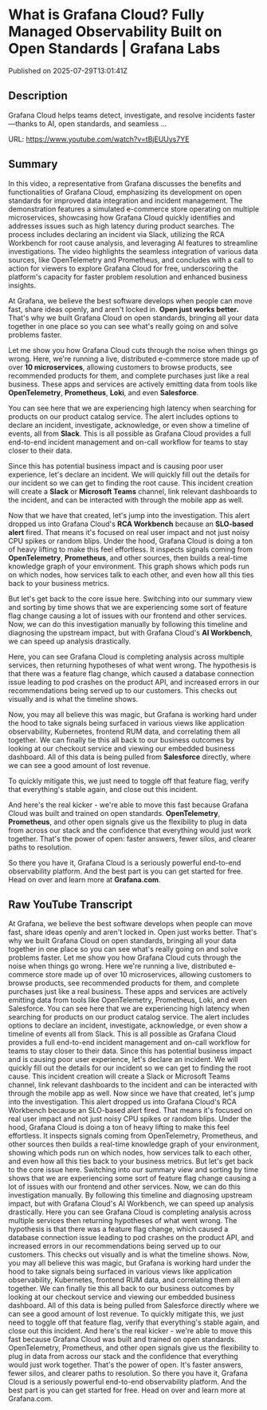 # What is Grafana Cloud? Fully Managed Observability Built on Open Standards | Grafana Labs

Published on 2025-07-29T13:01:41Z

## Description

Grafana Cloud helps teams detect, investigate, and resolve incidents faster—thanks to AI, open standards, and seamless ...

URL: https://www.youtube.com/watch?v=tBjEUUys7YE

## Summary

In this video, a representative from Grafana discusses the benefits and functionalities of Grafana Cloud, emphasizing its development on open standards for improved data integration and incident management. The demonstration features a simulated e-commerce store operating on multiple microservices, showcasing how Grafana Cloud quickly identifies and addresses issues such as high latency during product searches. The process includes declaring an incident via Slack, utilizing the RCA Workbench for root cause analysis, and leveraging AI features to streamline investigations. The video highlights the seamless integration of various data sources, like OpenTelemetry and Prometheus, and concludes with a call to action for viewers to explore Grafana Cloud for free, underscoring the platform's capacity for faster problem resolution and enhanced business insights.

At Grafana, we believe the best software develops when people can move fast, share ideas openly, and aren't locked in. **Open just works better.** That's why we built Grafana Cloud on open standards, bringing all your data together in one place so you can see what's really going on and solve problems faster.

Let me show you how Grafana Cloud cuts through the noise when things go wrong. Here, we're running a live, distributed e-commerce store made up of over **10 microservices**, allowing customers to browse products, see recommended products for them, and complete purchases just like a real business. These apps and services are actively emitting data from tools like **OpenTelemetry**, **Prometheus**, **Loki**, and even **Salesforce**.

You can see here that we are experiencing high latency when searching for products on our product catalog service. The alert includes options to declare an incident, investigate, acknowledge, or even show a timeline of events, all from **Slack**. This is all possible as Grafana Cloud provides a full end-to-end incident management and on-call workflow for teams to stay closer to their data. 

Since this has potential business impact and is causing poor user experience, let's declare an incident. We will quickly fill out the details for our incident so we can get to finding the root cause. This incident creation will create a **Slack** or **Microsoft Teams** channel, link relevant dashboards to the incident, and can be interacted with through the mobile app as well.

Now that we have that created, let's jump into the investigation. This alert dropped us into Grafana Cloud's **RCA Workbench** because an **SLO-based alert** fired. That means it's focused on real user impact and not just noisy CPU spikes or random blips. Under the hood, Grafana Cloud is doing a ton of heavy lifting to make this feel effortless. It inspects signals coming from **OpenTelemetry**, **Prometheus**, and other sources, then builds a real-time knowledge graph of your environment. This graph shows which pods run on which nodes, how services talk to each other, and even how all this ties back to your business metrics.

But let's get back to the core issue here. Switching into our summary view and sorting by time shows that we are experiencing some sort of feature flag change causing a lot of issues with our frontend and other services. Now, we can do this investigation manually by following this timeline and diagnosing the upstream impact, but with Grafana Cloud's **AI Workbench**, we can speed up analysis drastically.

Here, you can see Grafana Cloud is completing analysis across multiple services, then returning hypotheses of what went wrong. The hypothesis is that there was a feature flag change, which caused a database connection issue leading to pod crashes on the product API, and increased errors in our recommendations being served up to our customers. This checks out visually and is what the timeline shows.

Now, you may all believe this was magic, but Grafana is working hard under the hood to take signals being surfaced in various views like application observability, Kubernetes, frontend RUM data, and correlating them all together. We can finally tie this all back to our business outcomes by looking at our checkout service and viewing our embedded business dashboard. All of this data is being pulled from **Salesforce** directly, where we can see a good amount of lost revenue.

To quickly mitigate this, we just need to toggle off that feature flag, verify that everything's stable again, and close out this incident. 

And here's the real kicker - we're able to move this fast because Grafana Cloud was built and trained on open standards. **OpenTelemetry**, **Prometheus**, and other open signals give us the flexibility to plug in data from across our stack and the confidence that everything would just work together. That's the power of open: faster answers, fewer silos, and clearer paths to resolution.

So there you have it, Grafana Cloud is a seriously powerful end-to-end observability platform. And the best part is you can get started for free. Head on over and learn more at **Grafana.com**.

## Raw YouTube Transcript

At Grafana, we believe the best software
develops when people can move fast, share ideas openly and aren't locked
in. Open just works better. That's why we built Grafana Cloud on open standards, bringing all your data together in one
place so you can see what's really going on and solve problems faster. Let me show you how Grafana Cloud cuts
through the noise when things go wrong. Here we're running a live, distributed
e-commerce store made up of over 10 microservices, allowing
customers to browse products, see recommended products for them, and complete purchases
just like a real business. These apps and services are actively
emitting data from tools like OpenTelemetry, Prometheus,
Loki, and even Salesforce. You can see here that we are experiencing
high latency when searching for products on our product catalog service. The alert includes options to declare
an incident, investigate, acknowledge, or even show a timeline of events all
from Slack. This is all possible as Grafana Cloud provides a full end-to-end
incident management and on-call workflow for teams to
stay closer to their data. Since this has potential business impact
and is causing poor user experience, let's declare an incident. We will quickly fill out the details for
our incident so we can get to finding the root cause. This incident creation will create
a Slack or Microsoft Teams channel, link relevant dashboards to the incident
and can be interacted with through the mobile app as well.
Now since we have that created, let's jump into the investigation. This alert dropped us into Grafana
Cloud's RCA Workbench because an SLO-based alert fired. That means it's focused on real user
impact and not just noisy CPU spikes or random blips. Under the hood, Grafana Cloud is doing a ton of heavy
lifting to make this feel effortless. It inspects signals coming
from OpenTelemetry, Prometheus, and other sources then builds a real-time
knowledge graph of your environment, showing which pods run on which nodes,
how services talk to each other, and even how all this ties back to your
business metrics. But let's get back to the core issue here. Switching into our summary view and
sorting by time shows that we are experiencing some sort of feature flag
change causing a lot of issues with our frontend and other services. Now, we
can do this investigation manually. By following this timeline and diagnosing
upstream impact, but with Grafana Cloud's AI Workbench, we can
speed up analysis drastically. Here you can see Grafana
Cloud is completing analysis
across multiple services then returning hypotheses
of what went wrong. The hypothesis is that there
was a feature flag change, which caused a database connection issue
leading to pod crashes on the product API, and increased errors in
our recommendations being
served up to our customers. This checks out visually and is
what the timeline shows. Now, you may all believe this was magic, but Grafana is working hard under the
hood to take signals being surfaced in various views like application
observability, Kubernetes, frontend RUM data, and correlating them all together.
We can finally tie this all back to our business outcomes by looking at our
checkout service and viewing our embedded business dashboard. All of this data is being pulled from
Salesforce directly where we can see a good amount of lost revenue.
To quickly mitigate this, we just need to toggle
off that feature flag, verify that everything's stable
again, and close out this incident. And here's the real kicker - we're able
to move this fast because Grafana Cloud was built and trained on open
standards. OpenTelemetry, Prometheus, and other open signals give us the flexibility to plug
in data from across our stack and the confidence that everything
would just work together. That's the power of open. It's faster
answers, fewer silos, and clearer paths to resolution. So there you have it, Grafana Cloud is a seriously powerful end-to-end observability platform. And the best part is you can get started for free. Head on over and learn more at Grafana.com.

